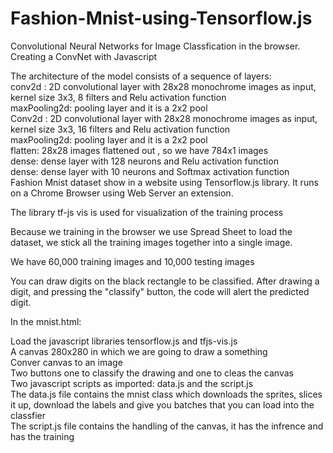 # Fashion-Mnist-using-Tensorflow.js
Convolutional Neural Networks for Image Classfication in the browser.     
Creating a ConvNet with Javascript  

The architecture of the model consists of a sequence of layers:  
conv2d : 2D convolutional layer with 28x28 monochrome images as input, kernel size 3x3, 8 filters and Relu activation function  
maxPooling2d: pooling layer and it is a 2x2 pool  
Conv2d : 2D convolutional layer with 28x28 monochrome images as input, kernel size 3x3, 16 filters and Relu activation function  
maxPooling2d: pooling layer and it is a 2x2 pool  
flatten: 28x28 images flattened out , so we have 784x1 images  
dense: dense layer with 128 neurons and Relu activation function  
dense: dense layer with 10 neurons and Softmax activation function  
Fashion Mnist dataset show in a website using Tensorflow.js library. It runs on a Chrome Browser using Web Server an extension.   

The library tf-js vis is used for visualization of the training process  

Because we training in the browser we use Spread Sheet to load the dataset, we stick all the training images together into a single image.  

We have 60,000 training images and 10,000 testing images

You can draw digits on the black rectangle to be classified. After drawing a digit, and pressing the "classify" button, the code will alert the predicted digit.

In the mnist.html:  

Load the javascript libraries tensorflow.js and tfjs-vis.js  
A canvas 280x280 in which we are going to draw a something  
Conver canvas to an image  
Two buttons one to classify the drawing and one to cleas the canvas  
Two javascript scripts as imported: data.js and the script.js  
The data.js file contains the mnist class which downloads the sprites, slices it up, download the labels and give you batches that you can load into the classfier    
The script.js file contains the handling of the canvas, it has the infrence and has the training  





